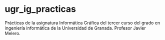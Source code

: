 # ugr_ig_practicas
Prácticas de la asignatura Informática Gráfica del tercer curso del grado en ingeniería informática de la Universidad de Granada. Profesor Javier Melero.
